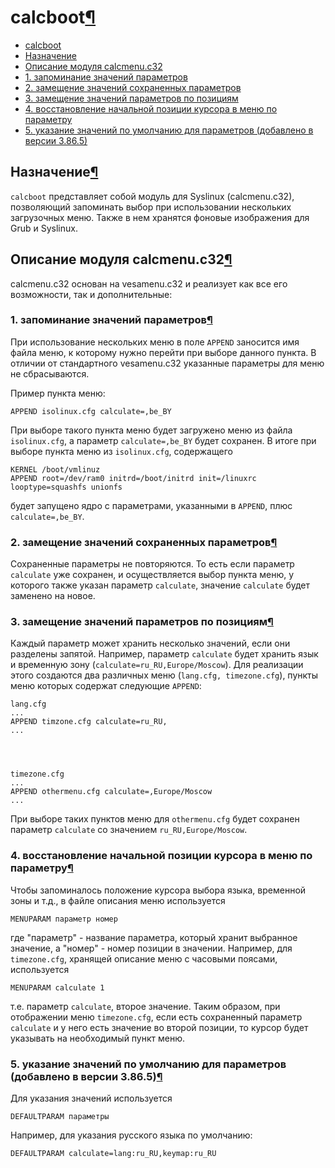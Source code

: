 # calcboot[¶](#calcboot)

* [calcboot](#calcboot)
* [Назначение](#Назначение)
* [Описание модуля calcmenu.c32](#Описание-модуля-calcmenuc32)
* [1\. запоминание значений параметров](#1-запоминание-значений-параметров)
* [2\. замещение значений сохраненных параметров](#2-замещение-значений-сохраненных-параметров)
* [3\. замещение значений параметров по позициям](#3-замещение-значений-параметров-по-позициям)
* [4\. восстановление начальной позиции курсора в меню по параметру](#4-восстановление-начальной-позиции-курсора-в-меню-по-параметру)
* [5\. указание значений по умолчанию для параметров (добавлено в версии 3.86.5)](#5-указание-значений-по-умолчанию-для-параметров-добавлено-в-версии-3865)

## Назначение[¶](#Назначение)

`calcboot` представляет собой модуль для Syslinux (calcmenu.c32), позволяющий запоминать выбор при использовании нескольких загрузочных меню. Также в нем хранятся фоновые изображения для Grub и Syslinux.

## Описание модуля calcmenu.c32[¶](#Описание-модуля-calcmenuc32)

calcmenu.c32 основан на vesamenu.c32 и реализует как все его возможности, так и дополнительные:

### 1\. запоминание значений параметров[¶](#1-запоминание-значений-параметров)

При использование нескольких меню в поле `APPEND` заносится имя файла меню, к которому нужно перейти при выборе данного пункта. В отличии от стандартного vesamenu.c32 указанные параметры для меню не сбрасываются.

Пример пункта меню:

    
    APPEND isolinux.cfg calculate=,be_BY
    

При выборе такого пункта меню будет загружено меню из файла `isolinux.cfg`, а параметр `calculate=,be_BY` будет сохранен. В итоге при выборе пункта меню из `isolinux.cfg`, содержащего

    
    KERNEL /boot/vmlinuz
    APPEND root=/dev/ram0 initrd=/boot/initrd init=/linuxrc looptype=squashfs unionfs
    

  
будет запущено ядро с параметрами, указанными в `APPEND`, плюс `calculate=,be_BY`.

### 2\. замещение значений сохраненных параметров[¶](#2-замещение-значений-сохраненных-параметров)

Сохраненные параметры не повторяются. То есть если параметр `calculate` уже сохранен, и осуществляется выбор пункта меню, у которого также указан параметр `calculate`, значение `calculate` будет заменено на новое.

### 3\. замещение значений параметров по позициям[¶](#3-замещение-значений-параметров-по-позициям)

Каждый параметр может хранить несколько значений, если они разделены запятой. Например, параметр `calculate` будет хранить язык и временную зону (`calculate=ru_RU,Europe/Moscow`). Для реализации этого создаются два различных меню (`lang.cfg, timezone.cfg`), пункты меню которых содержат следующие `APPEND`:

    
    lang.cfg
    ...
    APPEND timzone.cfg calculate=ru_RU,
    ...
    

  
    
    timezone.cfg
    ...
    APPEND othermenu.cfg calculate=,Europe/Moscow
    ...
    

При выборе таких пунктов меню для `othermenu.cfg` будет сохранен параметр `calculate` со значением `ru_RU,Europe/Moscow`.

### 4\. восстановление начальной позиции курсора в меню по параметру[¶](#4-восстановление-начальной-позиции-курсора-в-меню-по-параметру)

Чтобы запоминалось положение курсора выбора языка, временной зоны и т.д., в файле описания меню используется

    
    MENUPARAM параметр номер
    

где "параметр" - название параметра, который хранит выбранное значение, а "номер" - номер позиции в значении. Например, для `timezone.cfg`, хранящей описание меню с часовыми поясами, используется

    
    MENUPARAM calculate 1
    

т.е. параметр `calculate`, второе значение. Таким образом, при отображении меню `timezone.cfg`, если есть сохраненный параметр `calculate` и у него есть значение во второй позиции, то курсор будет указывать на необходимый пункт меню.

### 5\. указание значений по умолчанию для параметров (добавлено в версии 3.86.5)[¶](#5-указание-значений-по-умолчанию-для-параметров-добавлено-в-версии-3865)

Для указания значений используется   

    
    DEFAULTPARAM параметры
    

Например, для указания русского языка по умолчанию:  

    
    DEFAULTPARAM calculate=lang:ru_RU,keymap:ru_RU